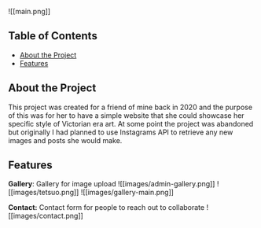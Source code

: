 ![[main.png]]
## Table of Contents

* [About the Project](#about-the-project)
* [Features](#features)

## About the Project

This project was created for a friend of mine back in 2020 and the purpose of this was for her to have a simple website that she could showcase her specific style of Victorian era art. At some point the project was abandoned but originally I had planned to use Instagrams API to retrieve any new images and posts she would make.

## Features

**Gallery**: Gallery for image upload
![[images/admin-gallery.png]]
![[images/tetsuo.png]]
![[images/gallery-main.png]]

**Contact:** Contact form for people to reach out to collaborate
![[images/contact.png]]



